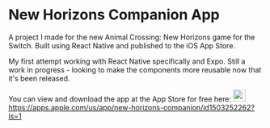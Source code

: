 # New Horizons Companion App

A project I made for the new Animal Crossing: New Horizons game for the Switch. Built using React Native and published to the iOS App Store.

My first attempt working with React Native specifically and Expo. Still a work in progress - looking to make the components more reusable now that it's been released.

You can view and download the app at the App Store for free here: 
<img src="https://allstarmartialartswellington.com/wp-content/uploads/2019/11/kisspng-app-store-android-google-play-get-started-now-button-5ad30806450350.4163070215237795902827.jpg" height="24">
https://apps.apple.com/us/app/new-horizons-companion/id1503252262?ls=1

